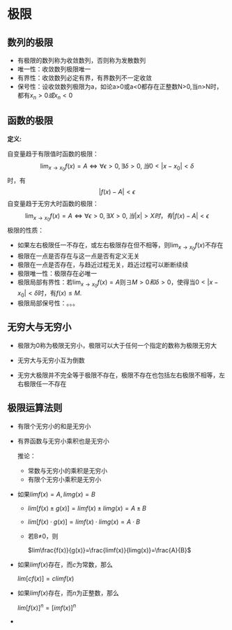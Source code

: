 # 极限

## 数列的极限

+ 有极限的数列称为收敛数列，否则称为发散数列
+ 唯一性：收敛数列极限唯一
+ 有界性：收敛数列必定有界，有界数列不一定收敛
+ 保号性：设收敛数列极限为a，如论a>0或a<0都存在正整数N>0,当n>N时，都有$x_n>0或x_n<0$

## 函数的极限

**定义:**

自变量趋于有限值时函数的极限：
$$
\displaystyle \lim_{x \to x_0}f(x)=A \Leftrightarrow \forall \epsilon>0,\exists \delta>0,当0<|x-x_0|<\delta
$$
时，有
$$
|f(x)-A|<\epsilon
$$
自变量趋于无穷大时函数的极限：
$$
\displaystyle \lim_{x \to x_0}f(x)=A \Leftrightarrow \forall \epsilon>0,\exists X>0,当|x|>X时，有|f(x)-A|<\epsilon
$$
极限的性质：

+ 如果左右极限任一不存在，或左右极限存在但不相等，则$\displaystyle \lim_{x \to x_0}f(x)$不存在
+ 极限在一点是否存在与这一点是否有定义无关
+ 极限在一点是否存在，与趋近过程无关，趋近过程可以断断续续
+ 极限唯一性：极限存在必唯一
+ 极限局部有界性：若$\displaystyle \lim_{x \to x_0} f(x)=A$则$\exists M>0和\delta>0$，使得当$0<|x-x_0|<\delta$时，有$f(x)\leq M.$
+ 极限局部保号性：。。。

## 无穷大与无穷小

+ 极限为0称为极限无穷小，极限可以大于任何一个指定的数称为极限无穷大

+ 无穷大与无穷小互为倒数
+ 无穷大极限并不完全等于极限不存在，极限不存在也包括左右极限不相等，左右极限任一不存在

## 极限运算法则

+ 有限个无穷小的和是无穷小

+ 有界函数与无穷小乘积也是无穷小

  推论：

  + 常数与无穷小的乘积是无穷小
  + 有限个无穷小乘积是无穷小

+ 如果$limf(x) = A,limg(x)=B$

  + $lim[f(x) \pm g(x)]=limf(x)\pm limg(x)=A\pm B$

  + $lim[f(x) \cdot g(x)]=limf(x)\cdot limg(x)=A\cdot B$

  + 若B≠0，则

    $lim\frac{f(x)}{g(x)}=\frac{limf(x)}{limg(x)}=\frac{A}{B}$

+ 如果$limf(x)$存在，而$c$为常数，那么

  $lim[cf(x)]=climf(x)$

+ 如果$limf(x)$存在，而$n$为正整数，那么

  $lim[f(x)]^n=[imf(x)]^n$

+ 